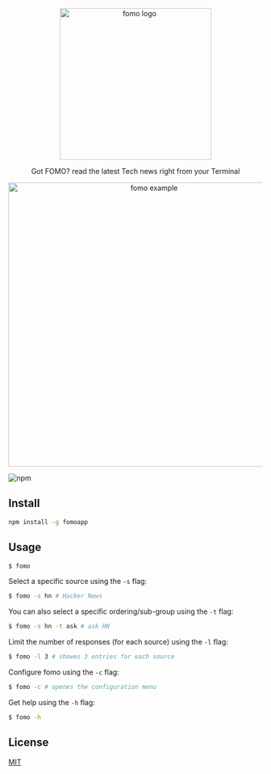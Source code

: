 <p align="center"><img src="https://user-images.githubusercontent.com/4867932/85957355-4bba7d00-b995-11ea-96ec-9c9ce00a5f85.png" height="300" alt="fomo logo"></p>
<p align="center">Got FOMO? read the latest Tech news right from your Terminal</p>
<p align="center"><img src="https://user-images.githubusercontent.com/4867932/85957302-ee263080-b994-11ea-912f-6ecfa2230942.gif" width="562" alt="fomo example"></p>

![npm](https://img.shields.io/npm/v/fomoapp)

## Install
```sh
npm install -g fomoapp
```

## Usage
```sh
$ fomo
```

Select a specific source using the `-s` flag:
```sh
$ fomo -s hn # Hacker News
```

You can also select a specific ordering/sub-group using the `-t` flag:
```sh
$ fomo -s hn -t ask # ask HN
```

Limit the number of responses (for each source) using the `-l` flag:
```sh
$ fomo -l 3 # showes 3 entries for each source
```

Configure fomo using the `-c` flag:
```sh
$ fomo -c # openes the configuration menu
```

Get help using the `-h` flag:
```sh
$ fomo -h
```

## License
[MIT](LICENSE)